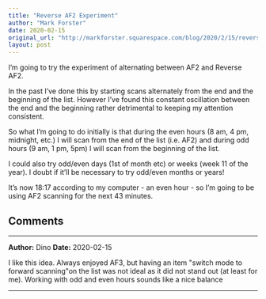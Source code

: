 ```yaml
---
title: "Reverse AF2 Experiment"
author: "Mark Forster"
date: 2020-02-15
original_url: "http://markforster.squarespace.com/blog/2020/2/15/reverse-af2-experiment.html"
layout: post
---
```


I’m going to try the experiment of alternating between AF2 and Reverse AF2.

In the past I’ve done this by starting scans alternately from the end and the beginning of the list. However I’ve found this constant oscillation between the end and the beginning rather detrimental to keeping my attention consistent.

So what I’m going to do initially is that during the even hours (8 am, 4 pm, midnight, etc.) I will scan from the end of the list (i.e. AF2) and during odd hours (9 am, 1 pm, 5pm) I will scan from the beginning of the list.

I could also try odd/even days (1st of month etc) or weeks (week 11 of the year). I doubt if it’ll be necessary to try odd/even months or years!

It’s now 18:17 according to my computer - an even hour - so I’m going to be using AF2 scanning for the next 43 minutes.


## Comments

---

**Author:** Dino
**Date:** 2020-02-15

I like this idea. Always enjoyed AF3, but having an item "switch mode to forward scanning"on the list was not ideal as it did not stand out (at least for me). Working with odd and even hours sounds like a nice balance

---
